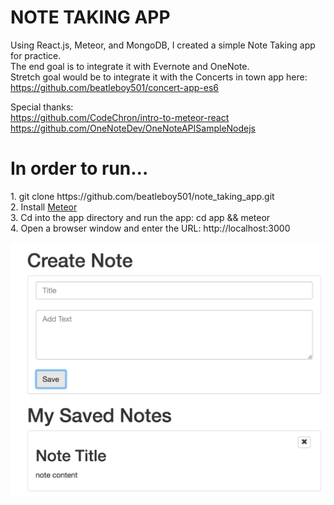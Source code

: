 <h1 style="text-align: center, font-weight: bold, font-family: 'Helvetica Neue Light'">
  NOTE TAKING APP
</h1>

Using React.js, Meteor, and MongoDB, I created a simple Note Taking app for practice. <br/>
The end goal is to integrate it with Evernote and OneNote. <br/>
Stretch goal would be to integrate it with the Concerts in town app here: https://github.com/beatleboy501/concert-app-es6 <br/>

Special thanks: <br/>
https://github.com/CodeChron/intro-to-meteor-react<br/>
https://github.com/OneNoteDev/OneNoteAPISampleNodejs

<h1 style="text-align: center, font-weight: bold, font-family: 'Helvetica Neue Light'">In order to run...</h1>
<p>
  1. git clone https://github.com/beatleboy501/note_taking_app.git<br/>
  2. Install <a href="https://www.meteor.com/install">Meteor</a><br/>
  3. Cd into the app directory and run the app: cd app && meteor<br/>
  4. Open a browser window and enter the URL: http://localhost:3000<br/>
</p>

![Alt text](./note-app.jpg?raw=true "React Note Taking App")
